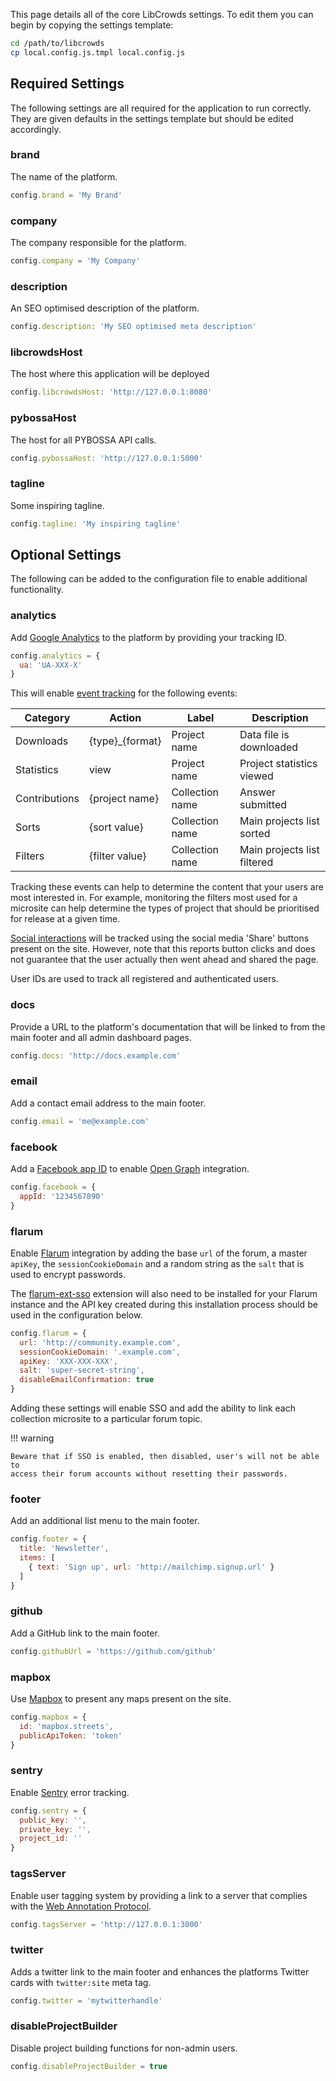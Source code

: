 This page details all of the core LibCrowds settings. To edit them you can
begin by copying the settings template:

```bash
cd /path/to/libcrowds
cp local.config.js.tmpl local.config.js
```

## Required Settings

The following settings are all required for the application to run correctly.
They are given defaults in the settings template but should be edited
accordingly.

### brand

The name of the platform.

```js
config.brand = 'My Brand'
```

### company

The company responsible for the platform.

```js
config.company = 'My Company'
```

### description

An SEO optimised description of the platform.

```js
config.description: 'My SEO optimised meta description'
```

### libcrowdsHost

The host where this application will be deployed

```js
config.libcrowdsHost: 'http://127.0.0.1:8080'
```

### pybossaHost

The host for all PYBOSSA API calls.

```js
config.pybossaHost: 'http://127.0.0.1:5000'
```

### tagline

Some inspiring tagline.

```js
config.tagline: 'My inspiring tagline'
```

## Optional Settings

The following can be added to the configuration file to enable additional
functionality.

### analytics

Add [Google Analytics](https://analytics.google.com) to the platform by
providing your tracking ID.

```js
config.analytics = {
  ua: 'UA-XXX-X'
}
```

This will enable
[event tracking](https://developers.google.com/analytics/devguides/collection/analyticsjs/events)
for the following events:

| Category      | Action          | Label           | Description                 |
|---------------|-----------------|-----------------|-----------------------------|
| Downloads     | {type}_{format} | Project name    | Data file is downloaded     |
| Statistics    | view            | Project name    | Project statistics viewed   |
| Contributions | {project name}  | Collection name | Answer submitted            |
| Sorts         | {sort value}    | Collection name | Main projects list sorted   |
| Filters       | {filter value}  | Collection name | Main projects list filtered |

Tracking these events can help to determine the content that your users are most
interested in. For example, monitoring the filters most used for a microsite can
help determine the types of project that should be prioritised for release at
a given time.

[Social interactions](https://developers.google.com/analytics/devguides/collection/analyticsjs/social-interactions)
will be tracked using the social media 'Share' buttons present on the site.
However, note that this reports button clicks and does not guarantee that the
user actually then went ahead and shared the page.

User IDs are used to track all registered and authenticated users.

### docs

Provide a URL to the platform's documentation that will be linked to from the
main footer and all admin dashboard pages.

```js
config.docs: 'http://docs.example.com'
```

### email

Add a contact email address to the main footer.

```js
config.email = 'me@example.com'
```

### facebook

Add a [Facebook app ID](https://developers.facebook.com/docs/apps/register) to
enable [Open Graph](https://developers.facebook.com/docs/sharing/opengraph)
integration.

```js
config.facebook = {
  appId: '1234567890'
}
```

### flarum

Enable [Flarum](http://flarum.org/) integration by adding the base `url` of
the forum, a master `apiKey`, the `sessionCookieDomain` and a random string as
the `salt` that is used to encrypt passwords.

The [flarum-ext-sso](https://github.com/fabwu/flarum-ext-sso) extension will
also need to be installed for your Flarum instance and the API key created
during this installation process should be used in the configuration
below.

```js
config.flarum = {
  url: 'http://community.example.com',
  sessionCookieDomain: '.example.com',
  apiKey: 'XXX-XXX-XXX',
  salt: 'super-secret-string',
  disableEmailConfirmation: true
}
```

Adding these settings will enable SSO and add the ability to link each
collection microsite to a particular forum topic.

!!! warning

    Beware that if SSO is enabled, then disabled, user's will not be able to
    access their forum accounts without resetting their passwords.


### footer

Add an additional list menu to the main footer.

```js
config.footer = {
  title: 'Newsletter',
  items: [
    { text: 'Sign up', url: 'http://mailchimp.signup.url' }
  ]
}
```

### github

Add a GitHub link to the main footer.

```js
config.githubUrl = 'https://github.com/github'
```

### mapbox

Use [Mapbox](https://www.mapbox.com/) to present any maps present on the site.

```js
config.mapbox = {
  id: 'mapbox.streets',
  publicApiToken: 'token'
}
```

### sentry

Enable [Sentry](https://sentry.io/) error tracking.

```js
config.sentry = {
  public_key: '',
  private_key: '',
  project_id: ''
}
```

### tagsServer

Enable user tagging system by providing a link to a server that complies with
the [Web Annotation Protocol](https://www.w3.org/TR/annotation-protocol/#annotation-retrieval).

```js
config.tagsServer = 'http://127.0.0.1:3000'
```

### twitter

Adds a twitter link to the main footer and enhances the platforms Twitter cards
with `twitter:site` meta tag.

```js
config.twitter = 'mytwitterhandle'
```

### disableProjectBuilder

Disable project building functions for non-admin users.

```js
config.disableProjectBuilder = true
```
